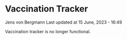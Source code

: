 Vaccination Tracker
================
Jens von Bergmann
Last updated at 15 June, 2023 - 16:49

Vaccination tracker is no longer functional.
